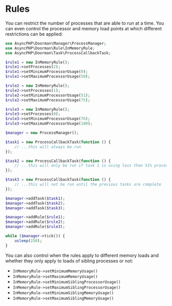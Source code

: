 # Rules

You can restrict the number of processes that are able to run at a time. You can even control the processor and memory load points at which different restrictions can be applied:

```php
use AsyncPHP\Doorman\Manager\ProcessManager;
use AsyncPHP\Doorman\Rule\InMemoryRule;
use AsyncPHP\Doorman\Task\ProcessCallbackTask;

$rule1 = new InMemoryRule();
$rule1->setProcesses(2);
$rule1->setMinimumProcessorUsage(0);
$rule1->setMaximumProcessorUsage(50);

$rule2 = new InMemoryRule();
$rule2->setProcesses(1);
$rule2->setMinimumProcessorUsage(51);
$rule2->setMaximumProcessorUsage(75);

$rule3 = new InMemoryRule();
$rule3->setProcesses(0);
$rule3->setMinimumProcessorUsage(76);
$rule3->setMaximumProcessorUsage(100);

$manager = new ProcessManager();

$task1 = new ProcessCallbackTask(function () {
    // ...this will always be run
});

$task2 = new ProcessCallbackTask(function () {
    // ...this will only be run if task 1 is using less than 51% processor load
});

$task3 = new ProcessCallbackTask(function () {
    // ...this will not be run until the previous tasks are complete
});

$manager->addTask($task1);
$manager->addTask($task2);
$manager->addTask($task3);

$manager->addRule($rule1);
$manager->addRule($rule2);
$manager->addRule($rule3);

while ($manager->tick()) {
    usleep(250);
}
```

You can also control when the rules apply to different memory loads and whether they only apply to loads of sibling processes or not:

- `InMemoryRule->setMinimumMemoryUsage()`
- `InMemoryRule->setMaximumMemoryUsage()`
- `InMemoryRule->setMinimumSiblingProcessorUsage()`
- `InMemoryRule->setMaximumSiblingProcessorUsage()`
- `InMemoryRule->setMinimumSiblingMemoryUsage()`
- `InMemoryRule->setMaximumSiblingMemoryUsage()`
